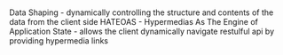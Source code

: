 #

Data Shaping - dynamically controlling the structure and contents of the data from the client side
HATEOAS - Hypermedias As The Engine of Application State - allows the client dynamically navigate restulful api by providing hypermedia links

